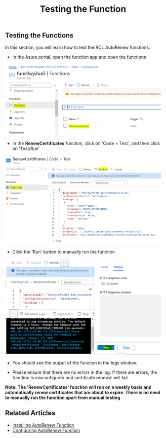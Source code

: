 ﻿---
title: Testing the Function
parent: AutoRenew Function
nav_order: 4
---

## Testing the Functions

In this section, you will learn how to test the RCL AutoRenew functions.

- In the Azure portal, open the function app and open the functions

![install](../images/autorenew_test/func.PNG)

- In the **RenewCertificates** function, click on 'Code + Test', and then click on 'Test/Run'

![install](../images/autorenew_test/func2.PNG)

- Click the 'Run' button to manually run the function

![install](../images/autorenew_test/func3.PNG)

- You should see the output of the function in the logs window.

- Please ensure that there are no errors in the log. If there are errors, the function is misconfigured and certificate renewal will fail.

**Note: The 'RenewCertificates' function will run on a weekly basis and automatically renew certificates that are about to expire. There is no need to manually run the function apart from manual testing**

## Related Articles

- [Installing AutoRenew Function](./installation.md)
- [Configuring AutoRenew Function](./configure.md)






